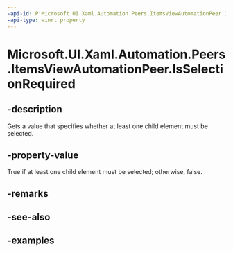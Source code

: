 ```yaml
---
-api-id: P:Microsoft.UI.Xaml.Automation.Peers.ItemsViewAutomationPeer.IsSelectionRequired
-api-type: winrt property
---
```


# Microsoft.UI.Xaml.Automation.Peers.ItemsViewAutomationPeer.IsSelectionRequired

<!--
public bool IsSelectionRequired { get; }
-->

## -description

Gets a value that specifies whether at least one child element must be selected.

## -property-value

True if at least one child element must be selected; otherwise, false.

## -remarks

## -see-also

## -examples

